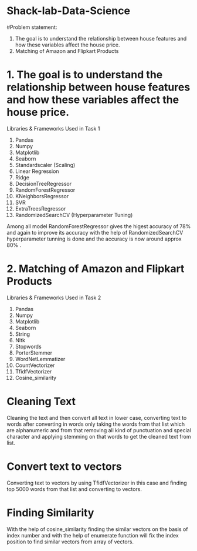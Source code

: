 # Shack-lab-Data-Science
#Problem statement:

1. The goal is to understand the relationship between house features and how these variables affect the house price.
2. Matching of Amazon and Flipkart Products

# 1. The goal is to understand the relationship between house features and how these variables affect the house price.

Libraries & Frameworks Used in Task 1
1. Pandas
2. Numpy
3. Matplotlib
4. Seaborn
5. Standardscaler (Scaling)
6. Linear Regression
7. Ridge 
8. DecisionTreeRegressor
9. RandomForestRegressor
10. KNeighborsRegressor
11. SVR
12. ExtraTreesRegressor
13. RandomizedSearchCV (Hyperparameter Tuning)


Among all model RandomForestRegressor gives the higest accuracy of 78% and again to improve its accuracy with the help of RandomizedSearchCV hyperparameter tunning is done and the accuracy is now around approx 80% .


# 2. Matching of Amazon and Flipkart Products

Libraries & Frameworks Used in Task 2
1. Pandas
2. Numpy
3. Matplotlib
4. Seaborn
5. String
6. Nltk
7. Stopwords
8. PorterStemmer
9. WordNetLemmatizer
10. CountVectorizer
11. TfidfVectorizer
12. Cosine_similarity

# Cleaning Text

Cleaning the text and then convert all text in lower case, converting text to words after converting in words only taking the words from that list which are alphanumeric and from that removing all kind of punctuation and special character and applying stemming on that words to get the cleaned text from list.


# Convert text to vectors

Converting text to vectors by using TfidfVectorizer in this case and finding top 5000 words from that list and converting to vectors.


# Finding Similarity

With the help of cosine_similarity finding the similar vectors on the basis of index number and with the help of enumerate function will fix the index position to find similar vectors from array of vectors.
